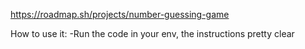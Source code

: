 https://roadmap.sh/projects/number-guessing-game

How to use it:
-Run the code in your env, the instructions pretty clear
